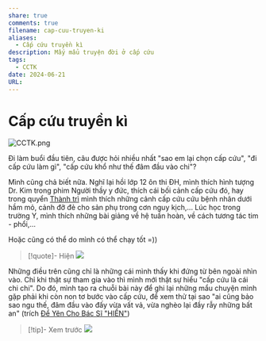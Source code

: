 ```yaml
---
share: true
comments: true
filename: cap-cuu-truyen-ki
aliases:
  - Cấp cứu truyền kì
description: Mấy mẩu truyện đời ở cấp cứu
tags:
  - CCTK
date: 2024-06-21
URL: 
---
```

# Cấp cứu truyền kì

![CCTK.png](../assets/img/CCTK.png)

Đi làm buổi đầu tiên, câu được hỏi nhiều nhất "sao em lại chọn cấp cứu", "đi cấp cứu làm gì", "cấp cứu khổ như thế đâm đầu vào chi"?

Mình cũng chả biết nữa. Nghĩ lại hồi lớp 12 ôn thi ĐH, mình thích hình tượng Dr. Kim trong phim Người thầy y đức, thích cái bối cảnh cấp cứu đó, hay trong quyển [Thành trì](./thanh-tri.md) mình thích những cảnh cấp cứu cứu bệnh nhân dưới hầm mỏ, cảnh đỡ đẻ cho sản phụ trong cơn nguy kịch,... Lúc học trong trường Y, mình thích những bài giảng về hệ tuần hoàn, về cách tương tác tim - phổi,...

Hoặc cũng có thể do mình có thể chạy tốt =))

> [!quote]- Hiện
> ![](https://i.imgur.com/fJ8zv7J.jpeg)

Những điều trên cũng chỉ là những cái mình thấy khi đứng từ bên ngoài nhìn vào. Chỉ khi thật sự tham gia vào thì mình mới thật sự hiểu "cấp cứu là cái chi chi". Do đó, mình tạo ra chuỗi bài này để ghi lại những mẩu chuyện mình gặp phải khi còn non tơ bước vào cấp cứu, để xem thử tại sao "ai cũng bảo sao ngu thế, đâm đầu vào đấy vừa vất vả, vừa nghèo lại đầy rẫy những bất an" (trích [Để Yên Cho Bác Sĩ "HIỀN"](../../%C4%90%E1%BB%83%20Y%C3%AAn%20Cho%20B%C3%A1c%20S%C4%A9%20Hi%E1%BB%81n.md))

> [!tip]- Xem trước
> ![](https://i.imgur.com/eS1dvna.png)

